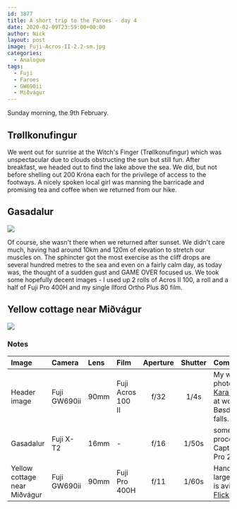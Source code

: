 ```yaml
---
id: 3877
title: A short trip to the Faroes - day 4
date: 2020-02-09T23:59:00+00:00
author: Nick
layout: post
image: Fuji-Acros-II-2.2-sm.jpg
categories:
  - Analogue
tags:
  - Fuji
  - Faroes
  - GW690ii
  - Miðvágur
---
```

Sunday morning, the 9th February. 

## Trøllkonufingur
We went out for sunrise at the Witch's Finger (Trøllkonufingur) which was unspectacular due to clouds obstructing the sun but still fun. After breakfast, we headed out to find the lake above the sea. We did, but not before shelling out 200 Króna each for the privilege of access to the footways. A nicely spoken local girl was manning the barricade and promising tea and coffee when we returned from our hike. 

## Gasadalur 
![]({{site.baseurl}}/img/DSF7255.jpg)

Of course, she wasn't there when we returned after sunset. We didn't care much, having had around 10km and 120m of elevation to stretch our muscles on. The sphincter got the most exercise as the cliff drops are several hundred metres to the sea and even on a fairly calm day, as today was, the thought of a sudden gust and GAME OVER focused us. We took some hopefully decent images - I used up 2 rolls of Acros II 100, a roll and a half of Fuji Pro 400H and my single Ilford Ortho Plus 80 film. 

## Yellow cottage near Miðvágur
![]({{site.baseurl}}/img/yellow-cottage.jpg)

### Notes

Image|Camera|Lens|Film|Aperture|Shutter|Comment
:----|:-----|:---|:---|:------:|:----:|:------
Header image|Fuji GW690ii|90mm|Fuji Acros 100 II|f/32|1/4s|My wife, photographer [Kara Mudie](http://karamudie.co.uk/), at work at the Bøsdalafossur falls.
Gasadalur|Fuji X-T2|16mm|-|f/16|1/50s|some post processing in Capture One Pro 20
Yellow cottage near Miðvágur|Fuji GW690ii|90mm|Fuji Pro 400H|f/11|1/60s| Hand held. A larger version is avilable on [Flickr](https://flic.kr/p/2iv2vpU).
